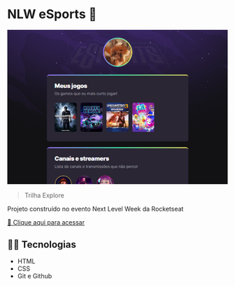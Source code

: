 # NLW eSports 👾

![preview](./.github/preview.png)

> Trilha Explore

Projeto construído no evento Next Level Week da Rocketseat

[🔗 Clique aqui para acessar](https://victoriadiangelis.github.io/NLW-esports-explore/)

## 👩‍💻 Tecnologias

- HTML
- CSS
- Git e Github